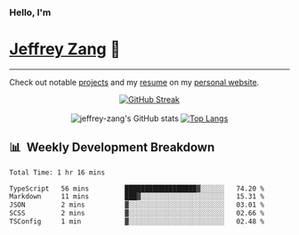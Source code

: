 
### Hello, I'm 
# [Jeffrey Zang](https://www.linkedin.com/in/jeffreyzang/) 🦀

---

Check out notable [projects](https://jeffz.dev/projects) and my [resume](https://jeffz.dev/resume) on my [personal website](https://jeffz.dev/).

<div align = 'center'>

[![GitHub Streak](https://github-readme-streak-stats.herokuapp.com/?user=jeffrey-zang&theme=tokyonight)](https://git.io/streak-stats)
<br></br>
![jeffrey-zang's GitHub stats](https://github-readme-stats.vercel.app/api?username=jeffrey-zang&show_icons=true&theme=tokyonight&hide_rank=true&hide=stars) 
[![Top Langs](https://github-readme-stats.vercel.app/api/top-langs/?username=jeffrey-zang&hide=ShaderLab,HLSL&layout=compact&theme=tokyonight)](https://github.com/anuraghazra/github-readme-stats)

</div>

## 📊 &nbsp;Weekly Development Breakdown
<!--START_SECTION:waka-->

```txt
Total Time: 1 hr 16 mins

TypeScript   56 mins         ██████████████████▓░░░░░░   74.20 %
Markdown     11 mins         ███▓░░░░░░░░░░░░░░░░░░░░░   15.31 %
JSON         2 mins          ▓░░░░░░░░░░░░░░░░░░░░░░░░   03.01 %
SCSS         2 mins          ▓░░░░░░░░░░░░░░░░░░░░░░░░   02.66 %
TSConfig     1 min           ▓░░░░░░░░░░░░░░░░░░░░░░░░   02.48 %
```

<!--END_SECTION:waka-->

